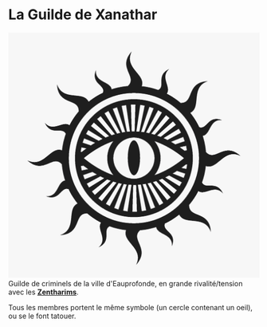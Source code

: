 # La Guilde de Xanathar
![Symbole](../../_images/xanathar_symbol.webp)
Guilde de criminels de la ville d'Eauprofonde, en grande rivalité/tension avec les [**Zentharims**](./Zentharims.md).

Tous les membres portent le même symbole (un cercle contenant un oeil), ou se le font tatouer.